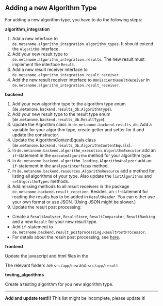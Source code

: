 ## Adding a new Algorithm Type

For adding a new algorithm type, you have to do the following steps:

**algorithm_integration**

1. Add a new interface to `de.metanome.algorithm_integration.algorithm_types`. It should extend the `Algorithm` interface.
2. Add your new result type to `de.metanome.algorithm_integration.results`. The new result must implement the interface `Result`.
3. Add a new result receiver interface to `de.metanome.algorithm_integration.result_receiver`.
4. Add the new result receiver interface to `OmniscientResultReceiver` in `de.metanome.algorithm_integration.result_receiver`.

**backend**

1. Add your new algorithm type to the algorithm type enum (`de.metanome.backend.results_db.AlgorithmType`).
2. Add your new result type to the result type enum (`de.metanome.backend.results_db.ResultType`).
3. Update the Algorithm class in `de.metanome.backend.results_db`. Add a variable for your algorithm type, create getter and setter for it and update the constructor.
4. Update the AlgorithmContentEquals class (`de.metanome.backend.results_db.AlgorithmContentEquals`).
3. In `de.metanome.backend.algorithm_execution.AlgorithmExecutor` add an `if`-statement in the `executeAlgorithm` method for your algorithm type.
4. In `de.metanome.backend.algorithm_loading.AlgorithmAnalyzer` add an `if`-statement in the `analyzerInterfaces` method.
5. In `de.metanome.backend.resources.AlgorithmResource` add a method for listing all algorithms of your type. Also update the `listAlgorithms` and `setAlgorithmTypes` methods.
6. Add missing methods to all result receivers in the package `de.metanome.backend.result_receiver`. Besides, an `if`-statement for reading the results has to be added in `ResultReader`. You can either use your own format or use JSON. (Using JSON might be slower.)
7. Update the result post processing:
 * Create a `ResultAnalyzer`, `ResultStore`, `ResultComparator`, `ResultRanking` and a new `Result` for your new result type.
 * Add `if`-statement to `de.metanome.backend.result_postprocessing.ResultPostProcessor`.
 * For details about the result post processing, see [here](https://github.com/HPI-Information-Systems/Metanome/wiki/Result-Post-Processing).

**frontend**

Update the javascript and html files in the 

The relevant folders are `src/app/new` and `src/app/result`

**testing_algorithms**

Create a testing algorithm for you new algorithm type.



***


**Add and update test!!!** 
This list might be incomplete, please update it!